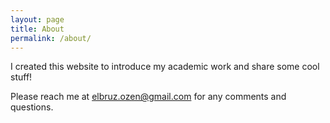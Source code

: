 ```yaml
---
layout: page
title: About
permalink: /about/
---
```


I created this website to introduce my academic work and share some cool stuff!

Please reach me at [elbruz.ozen@gmail.com](mailto:elbruz.ozen@gmail.com) for any comments 
and questions.

[jekyll-organization]: https://github.com/jekyll
